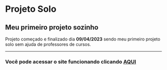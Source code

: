 # Projeto Solo

## Meu primeiro projeto sozinho

Projeto começado e finalizado dia **09/04/2023** sendo meu primeiro projeto solo sem ajuda de professores de cursos.

---

### Você pode acessar o site funcionando clicando [AQUI]()
